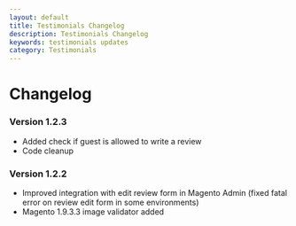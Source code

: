 ```yaml
---
layout: default
title: Testimonials Changelog
description: Testimonials Changelog
keywords: testimonials updates
category: Testimonials
---
```


# Changelog

### Version 1.2.3

 -  Added check if guest is allowed to write a review
 -  Code cleanup

### Version 1.2.2

 -  Improved integration with edit review form in Magento Admin (fixed fatal error on review edit form in some environments)
 -  Magento 1.9.3.3 image validator added
